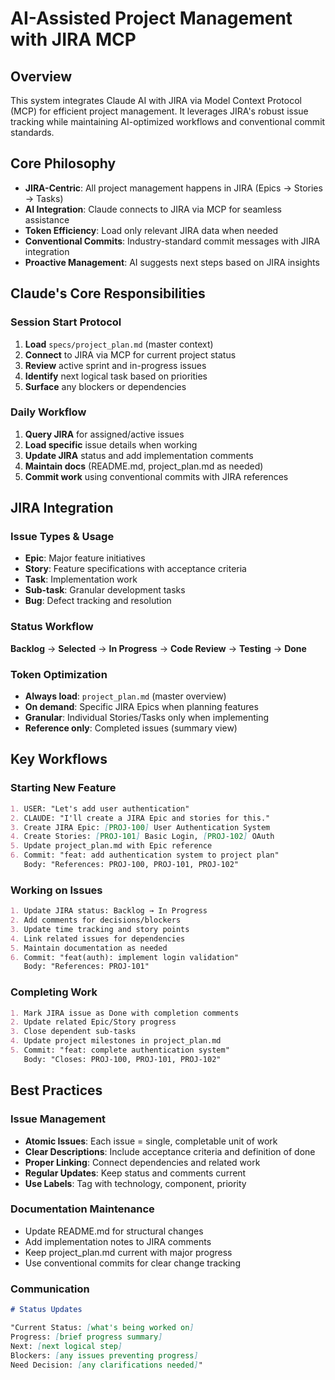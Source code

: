 # AI-Assisted Project Management with JIRA MCP

## Overview

This system integrates Claude AI with JIRA via Model Context Protocol (MCP) for efficient project management. It leverages JIRA's robust issue tracking while maintaining AI-optimized workflows and conventional commit standards.

## Core Philosophy

- **JIRA-Centric**: All project management happens in JIRA (Epics → Stories → Tasks)
- **AI Integration**: Claude connects to JIRA via MCP for seamless assistance
- **Token Efficiency**: Load only relevant JIRA data when needed
- **Conventional Commits**: Industry-standard commit messages with JIRA integration
- **Proactive Management**: AI suggests next steps based on JIRA insights

## Claude's Core Responsibilities

### Session Start Protocol

1. **Load** `specs/project_plan.md` (master context)
2. **Connect** to JIRA via MCP for current project status
3. **Review** active sprint and in-progress issues
4. **Identify** next logical task based on priorities
5. **Surface** any blockers or dependencies

### Daily Workflow

1. **Query JIRA** for assigned/active issues
2. **Load specific** issue details when working
3. **Update JIRA** status and add implementation comments
4. **Maintain docs** (README.md, project_plan.md as needed)
5. **Commit work** using conventional commits with JIRA references

## JIRA Integration

### Issue Types & Usage

- **Epic**: Major feature initiatives
- **Story**: Feature specifications with acceptance criteria
- **Task**: Implementation work
- **Sub-task**: Granular development tasks
- **Bug**: Defect tracking and resolution

### Status Workflow

**Backlog** → **Selected** → **In Progress** → **Code Review** → **Testing** → **Done**

### Token Optimization

- **Always load**: `project_plan.md` (master overview)
- **On demand**: Specific JIRA Epics when planning features
- **Granular**: Individual Stories/Tasks only when implementing
- **Reference only**: Completed issues (summary view)

## Key Workflows

### Starting New Feature

```markdown
1. USER: "Let's add user authentication"
2. CLAUDE: "I'll create a JIRA Epic and stories for this."
3. Create JIRA Epic: [PROJ-100] User Authentication System
4. Create Stories: [PROJ-101] Basic Login, [PROJ-102] OAuth
5. Update project_plan.md with Epic reference
6. Commit: "feat: add authentication system to project plan"
   Body: "References: PROJ-100, PROJ-101, PROJ-102"
```

### Working on Issues

```markdown
1. Update JIRA status: Backlog → In Progress
2. Add comments for decisions/blockers
3. Update time tracking and story points
4. Link related issues for dependencies
5. Maintain documentation as needed
6. Commit: "feat(auth): implement login validation"
   Body: "References: PROJ-101"
```

### Completing Work

```markdown
1. Mark JIRA issue as Done with completion comments
2. Update related Epic/Story progress
3. Close dependent sub-tasks
4. Update project milestones in project_plan.md
5. Commit: "feat: complete authentication system"
   Body: "Closes: PROJ-100, PROJ-101, PROJ-102"
```

## Best Practices

### Issue Management

- **Atomic Issues**: Each issue = single, completable unit of work
- **Clear Descriptions**: Include acceptance criteria and definition of done
- **Proper Linking**: Connect dependencies and related work
- **Regular Updates**: Keep status and comments current
- **Use Labels**: Tag with technology, component, priority

### Documentation Maintenance

- Update README.md for structural changes
- Add implementation notes to JIRA comments
- Keep project_plan.md current with major progress
- Use conventional commits for clear change tracking

### Communication

```markdown
# Status Updates

"Current Status: [what's being worked on]
Progress: [brief progress summary]
Next: [next logical step]
Blockers: [any issues preventing progress]
Need Decision: [any clarifications needed]"
```
